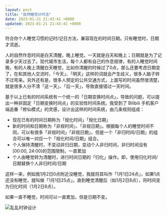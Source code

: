 ```yaml
---
layout: post
title: "自然睡觉计时法"
date: 2023-01-21 21:43:41 +0800
updated: 2023-01-21 21:43:41 +0800
---
```


符合你个人睡觉习惯的记时/记日方法，兼容现在的时间日期。只有睡觉时，日期才流逝。

<!-- more -->

人的自然作息时间是白天清醒，晚上睡觉。一天就是白天和晚上；日期就是为了记录多少天过去了。现代城市生活，每个人都有自己的作息规律，有的人睡觉时间晚，有的人晚上清醒白天睡觉，比如你清醒的时候过了0点，那么还要考虑日期变了，在和其他人交流时，「今天」、「明天」这样的词就会产生歧义，很多人脑子转不过弯来。另外还有是，很多人预定的公共交通方式，上面写的时间虽然很清楚，就是很多人分不清「这一天」、「后一天」，导致直接错过一天时间。

基于以上已有的时间系统有一个统一的「日期变换时间点」，导致的问题，可以提出一种非固定「日期变换时间点」的实验性时间系统。我受到了 Bilibili 手机客户端追番「修仙模式」的灵感，设计出这样的时间系统，由几条规则组成：

- 现在已有的时间日期称为「规化时间」「规化日期」
- 新的时间和日期称为「非规时间」、「非规日期」。根据每个人的睡觉时间不同，可以有很多「非规时间」「非规日期」，但是一个「非归时间/日期」的组合可以唯一对应一个「规化时间/日期」组合。
- 个人保持清醒时，不变动非归日期，变动个人非归时间，非归时间没有[00:00, 24:00)的范围限制，一直累加
- 个人由睡觉转为清醒时，进行时间日期的「归化」操作。即，使用归化时间/日期替换个人非归时间/日期

这样一来，例如我1月2日0点附近没睡觉，我就将其叫作「1月1日24点」，如果1点还没有睡觉，就叫做「1月1日25点」。直到睡觉清醒后（如1月2日8点），将时间变为归化时间（1月2日8点）。

如果一直不睡觉，时间可以一直累加，但是日期不变。

![乱乱时钟设计](2023-01-21-sleep-time-clock.png)
